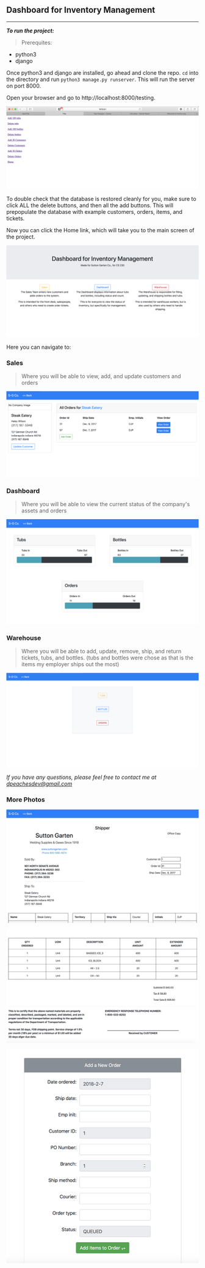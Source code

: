 ## Dashboard for Inventory Management
___
***To run the project:***

> Prerequites:
* python3
* django

Once python3 and django are installed, go ahead and clone the repo. `cd` into the directory and run `python3 manage.py runserver`. This will run the server on port 8000.  

Open your browser and go to http://localhost:8000/testing.

![](./imgs/testing.png)

To double check that the database is restored cleanly for you, make sure to click ALL the delete buttons, and then all the add buttons.  This will prepopulate the database with example customers, orders, items, and tickets.

Now you can click the Home link, which will take you to the main screen of the project.

![](./imgs/Home_screen.png)

Here you can navigate to:

### Sales
> Where you will be able to view, add, and update customers and orders

![](./imgs/Customer_profile.png)

### Dashboard
> Where you will be able to view the current status of the company's assets and orders

![](./imgs/Dashboard.png)

### Warehouse
> Where you will be able to add, update, remove, ship, and return tickets, tubs, and bottles. (tubs and bottles were chose as that is the items my employer ships out the most)

![](./imgs/Warehouse_options.png)

*If you have any questions, please feel free to contact me at dpeachesdev@gmail.com*

### More Photos

![](./imgs/Ticket_top.png)

![](./imgs/Ticket_bottom.png)

![](./imgs/Order_add.png)
